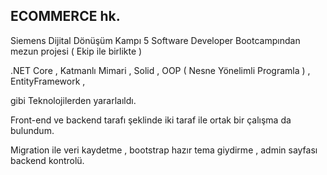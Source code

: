## ECOMMERCE hk.

Siemens Dijital Dönüşüm Kampı 5 Software Developer Bootcampından mezun projesi ( Ekip ile birlikte )

.NET Core , Katmanlı Mimari , Solid , OOP ( Nesne Yönelimli Programla ) , EntityFramework ,

gibi Teknolojilerden yararlaıldı.

Front-end ve backend tarafı şeklinde iki taraf ile ortak bir çalışma da bulundum.

Migration ile veri kaydetme , bootstrap hazır tema giydirme , admin sayfası backend kontrolü.